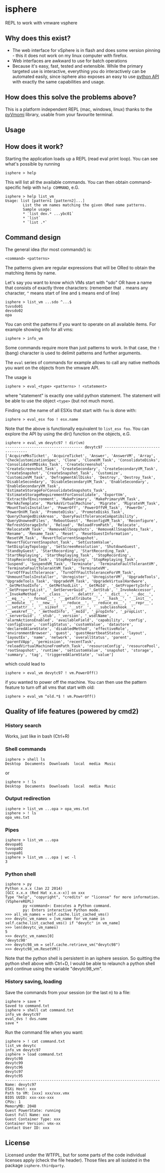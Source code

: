 isphere
=======

REPL to work with vmware vsphere


Why does this exist?
--------------------

* The web interface for vSphere is in flash and does some version pinning - this it does not work on my linux computer with firefox.
* Web interfaces are awkward to use for batch operations
* Because it's easy, fast, tested and extensible. While the primary targeted use is interactive, everything you do interactively can be automated easily, since isphere also exposes an easy to use [python API](http://max.riehl.io/isphere/) with exactly the same capabilities and usage.


How does this solve the problems above?
---------------------------------------
This is a platform independent REPL (mac, windows, linux) thanks to the [pyVmomi](https://pypi.python.org/pypi/pyvmomi) library, usable from your favourite terminal.


Usage
-----

## How does it work?

Starting the application loads up a REPL (read eval print loop). You can see what's possible by running
```
isphere > help
```

This will list all the available commands. You can then obtain command-specific help with `help COMMAND`, e.G.

```
isphere > help list_vm
Usage: list [pattern1 [pattern2]...]
        List the vm names matching the given ORed name patterns.
        Sample usage:
        * `list dev.* ...ybc01`
        * `list`
        * `list .*`
```

## Command design

The general idea (for most commands!) is:

```
<command> <patterns>
```

The patterns given are regular expressions that will be ORed to obtain the matching items by name.

Let's say you want to know which VMs start with "sdo" OR have a name that consists of exactly three characters: (remember that `.` means any character, `^` means start of line and `$` means end of line)

```
isphere > list_vm ...sdo ^...$
tuvsdo01
devsdo02
opa
```

You can omit the patterns if you want to operate on all available items. For example showing info for all vms:

```
isphere > info_vm
```

Some commands require more than just patterns to work.
In that case, the `!` (bang) character is used to delimit patterns and further arguments.

The `eval` series of commands for example allows to call any native methods you want on the objects from the vmware API.

The usage is
```
isphere > eval_<type> <patterns> ! <statement>
```
where "statement" is exactly one valid python statement. The statement will be able to use the object `<type>` (but not much more).

Finding out the name of all ESXis that start with `foo` is done with:

```
isphere > eval_esx foo ! esx.name
```

Note that the above is functionally equivalent to `list_esx foo`. You can explore the API by using the dir() function on the objects, e.G.

```
isphere > eval_vm devytc97 ! dir(vm)
----------------------------------- devytc97 -----------------------------------
['AcquireMksTicket', 'AcquireTicket', 'Answer', 'AnswerVM', 'Array', 'CheckCustomizationSpec', 'Clone', 'CloneVM_Task', 'ConsolidateDisks', 'ConsolidateVMDisks_Task', 'CreateScreenshot', 'CreateScreenshot_Task', 'CreateSecondary', 'CreateSecondaryVM_Task', 'CreateSnapshot', 'CreateSnapshot_Task', 'Customize', 'CustomizeVM_Task', 'DefragmentAllDisks', 'Destroy', 'Destroy_Task', 'DisableSecondary', 'DisableSecondaryVM_Task', 'EnableSecondary', 'EnableSecondaryVM_Task', 'EstimateStorageForConsolidateSnapshots_Task', 'EstimateStorageRequirementForConsolidate', 'ExportVm', 'ExtractOvfEnvironment', 'MakePrimary', 'MakePrimaryVM_Task', 'MarkAsTemplate', 'MarkAsVirtualMachine', 'Migrate', 'MigrateVM_Task', 'MountToolsInstaller', 'PowerOff', 'PowerOffVM_Task', 'PowerOn', 'PowerOnVM_Task', 'PromoteDisks', 'PromoteDisks_Task', 'QueryChangedDiskAreas', 'QueryFaultToleranceCompatibility', 'QueryUnownedFiles', 'RebootGuest', 'ReconfigVM_Task', 'Reconfigure', 'RefreshStorageInfo', 'Reload', 'ReloadFromPath', 'Relocate', 'RelocateVM_Task', 'RemoveAllSnapshots', 'RemoveAllSnapshots_Task', 'Rename', 'Rename_Task', 'Reset', 'ResetGuestInformation', 'ResetVM_Task', 'RevertToCurrentSnapshot', 'RevertToCurrentSnapshot_Task', 'SetCustomValue', 'SetDisplayTopology', 'SetScreenResolution', 'ShutdownGuest', 'StandbyGuest', 'StartRecording', 'StartRecording_Task', 'StartReplaying', 'StartReplaying_Task', 'StopRecording', 'StopRecording_Task', 'StopReplaying', 'StopReplaying_Task', 'Suspend', 'SuspendVM_Task', 'Terminate', 'TerminateFaultTolerantVM', 'TerminateFaultTolerantVM_Task', 'TerminateVM', 'TurnOffFaultTolerance', 'TurnOffFaultToleranceForVM_Task', 'UnmountToolsInstaller', 'Unregister', 'UnregisterVM', 'UpgradeTools', 'UpgradeTools_Task', 'UpgradeVM_Task', 'UpgradeVirtualHardware', '_GetMethodInfo', '_GetMethodList', '_GetMoId', '_GetPropertyInfo', '_GetPropertyList', '_GetServerGuid', '_GetStub', '_InvokeAccessor', '_InvokeMethod', '__class__', '__delattr__', '__dict__', '__doc__', '__eq__', '__format__', '__getattribute__', '__hash__', '__init__', '__module__', '__new__', '__reduce__', '__reduce_ex__', '__repr__', '__setattr__', '__sizeof__', '__str__', '__subclasshook__', '__weakref__', '_methodInfo', '_moId', '_propInfo', '_propList', '_serverGuid', '_stub', '_version', '_wsdlName', 'alarmActionsEnabled', 'availableField', 'capability', 'config', 'configIssue', 'configStatus', 'customValue', 'datastore', 'declaredAlarmState', 'disabledMethod', 'effectiveRole', 'environmentBrowser', 'guest', 'guestHeartbeatStatus', 'layout', 'layoutEx', 'name', 'network', 'overallStatus', 'parent', 'parentVApp', 'permission', 'recentTask', 'reloadVirtualMachineFromPath_Task', 'resourceConfig', 'resourcePool', 'rootSnapshot', 'runtime', 'setCustomValue', 'snapshot', 'storage', 'summary', 'tag', 'triggeredAlarmState', 'value']
```

which could lead to

```
isphere > eval_vm devytc97 ! vm.PowerOff()
```

if you wanted to power off the machine.
You can then use the pattern feature to turn off all vms that start with old:

```
isphere > eval_vm ^old.*$ ! vm.PowerOff()
```


## Quality of life features (powered by cmd2)
### History search

Works, just like in bash (Ctrl+R)

### Shell commands

```
isphere > shell ls
Desktop  Documents  Downloads  local  media  Music
```

or
```
isphere > ! ls
Desktop  Documents  Downloads  local  media  Music
```

### Output redirection
```
isphere > list_vm ...opa > opa_vms.txt
isphere > ! ls
opa_vms.txt
```

### Pipes
```
isphere > list_vm ...opa
devopa01
tuvopa02
tuvopa01
isphere > list_vm ...opa | wc -l
3
```

### Python shell
```
isphere > py
Python x.x.x (Jan 22 2014)
[GCC x.x.x (Red Hat x.x.x-x)] on xxx
Type "help", "copyright", "credits" or "license" for more information.
(VSphereREPL)
        py <command>: Executes a Python command.
        py: Enters interactive Python mode.
>>> all_vm_names = self.cache.list_cached_vms()
>>> devytc_vm_names = [vm_name for vm_name in self.cache.list_cached_vms() if "devytc" in vm_name]
>>> len(devytc_vm_names) 
5
>>> devytc_vm_names[0] 
'devytc98'
>>> devytc98_vm = self.cache.retrieve_vm("devytc98")
>>> devytc98_vm.ResetVM()
```

Note that the python shell is persistent in an isphere session. So quitting the python shell above with Ctrl+D, I would be able to relaunch a python shell and continue using the variable "devytc98_vm".

### History saving, loading

Save the commands from your session (or the last n) to a file:

```
isphere > save *
Saved to command.txt
isphere > shell cat command.txt
info_vm devytc97
eval_dvs ! dvs.name
save *
```

Run the command file when you want:

```
isphere > ! cat command.txt
list_vm devytc
info_vm devytc97
isphere > load command.txt
devytc98
devytc99
devytc96
devytc97
devytc95
----------------------------------------------------------------------
Name: devytc97
ESXi Host: xxx
Path to VM: [xxx] xxx/xxx.vmx
BIOS UUID: xxx-xxx-xxx
CPUs: 1
MemoryMB: 2048
Guest PowerState: running
Guest Full Name: xxx
Guest Container Type: xxx
Container Version: vmx-xx
Contact User ID: xxx
```

License
-------

Licensed under the WTFPL, but for some parts of the code individual licenses apply (check the file header). Those files are all isolated in the package `isphere.thirdparty`.
